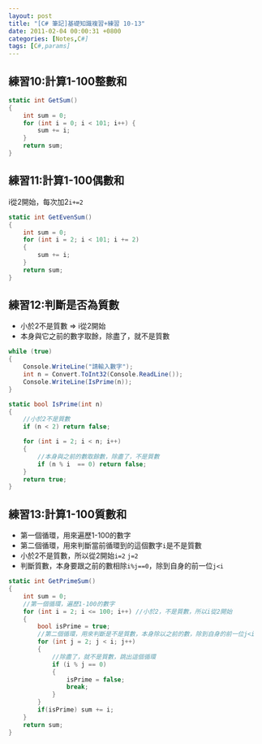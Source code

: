 ```yaml
---
layout: post
title: "[C# 筆記]基礎知識複習+練習 10-13"
date: 2011-02-04 00:00:31 +0800
categories: [Notes,C#]
tags: [C#,params]
---
```


## 練習10:計算1-100整數和
```c#
static int GetSum()
{
    int sum = 0;
    for (int i = 0; i < 101; i++) {
        sum += i;
    }
    return sum;
}
```

## 練習11:計算1-100偶數和
i從2開始，每次加2`i+=2`
```c#
static int GetEvenSum()
{
    int sum = 0;
    for (int i = 2; i < 101; i += 2)
    {
        sum += i;
    }
    return sum;
}
```

## 練習12:判斷是否為質數
- 小於2不是質數 => i從2開始
- 本身與它之前的數字取餘，除盡了，就不是質數

```c#
while (true)
{
    Console.WriteLine("請輸入數字");
    int n = Convert.ToInt32(Console.ReadLine());
    Console.WriteLine(IsPrime(n));
}

static bool IsPrime(int n)
{
    //小於2不是質數
    if (n < 2) return false;

    for (int i = 2; i < n; i++)
    {
        //本身與之前的數取餘數，除盡了，不是質數
        if (n % i  == 0) return false;
    }
    return true;
}
```

## 練習13:計算1-100質數和
- 第一個循環，用來遍歷1-100的數字
- 第二個循環，用來判斷當前循環到的這個數字`i`是不是質數
- 小於2不是質數，所以從2開始`i=2` `j=2`
- 判斷質數，本身要跟之前的數相除`i%j==0`，除到自身的前一位`j<i`

```c#
static int GetPrimeSum()
{
    int sum = 0;
    //第一個循環，遍歷1-100的數字
    for (int i = 2; i <= 100; i++) //小於2，不是質數，所以i從2開始
    {
        bool isPrime = true;
        //第二個循環，用來判斷是不是質數，本身除以之前的數，除到自身的前一位j<i
        for (int j = 2; j < i; j++)
        {
            //除盡了，就不是質數，跳出這個循環
            if (i % j == 0)
            {
                isPrime = false;
                break;
            }
        }
        if(isPrime) sum += i;
    }
    return sum;
}
```
